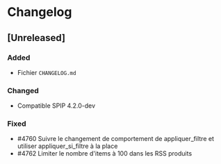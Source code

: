 # Changelog

## [Unreleased]

### Added

- Fichier `CHANGELOG.md`

### Changed

- Compatible SPIP 4.2.0-dev

### Fixed

- #4760 Suivre le changement de comportement de appliquer_filtre et utiliser appliquer_si_filtre à la place
- #4762 Limiter le nombre d'items à 100 dans les RSS produits
